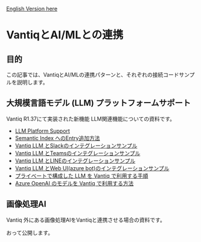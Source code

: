 [English Version here](readme_en.md)

# VantiqとAI/MLとの連携

## 目的

この記事では、VantiqとAI/MLの連携パターンと、それぞれの接続コードサンプルを説明します。

## 大規模言語モデル (LLM) プラットフォームサポート

Vantiq R1.37にて実装された新機能 LLM関連機能についての資料です。

- [LLM Platform Support](./docs/jp/LLM_Platform_Support.md)
- [Semantic Index へのEntry追加方法](./docs/jp/load_semantic_index_entry.md)
- [Vantiq LLM とSlackのインテグレーションサンプル](./docs/jp/vantiq_llm_slack_integration.md)
- [Vantiq LLM とTeamsのインテグレーションサンプル](./docs/jp/vantiq_llm_teams_integration.md)
- [Vantiq LLM とLINEのインテグレーションサンプル](./docs/jp/vantiq_llm_line_integration.md)
- [Vantiq LLM とWeb UI(azure bot)のインテグレーションサンプル](./docs/jp/vantiq_llm_azurebot_webui_integration.md)
- [プライベートで構成した LLM を Vantiq で利用する手順](./docs/jp/vantiq_llm_use_private_models.md)
- [Azure OpenAI のモデルを Vantiq で利用する方法](./docs/jp/azure_openai_config.md)

## 画像処理AI

Vantiq 外にある画像処理AIをVantiqと連携させる場合の資料です。

おって公開します。
